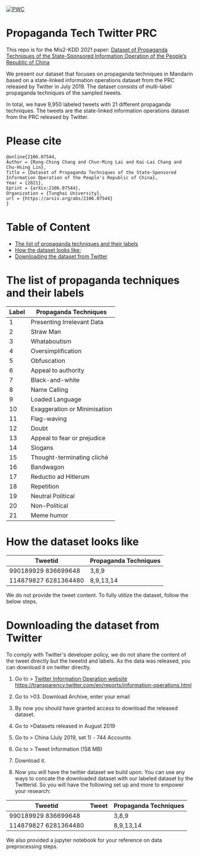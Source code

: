 [![PWC](https://img.shields.io/endpoint.svg?url=https://paperswithcode.com/badge/dataset-of-propaganda-techniques-of-the-state/multi-label-text-classification-on-dataset-of)](https://paperswithcode.com/sota/multi-label-text-classification-on-dataset-of?p=dataset-of-propaganda-techniques-of-the-state)

# Propaganda Tech Twitter PRC
This repo is for the Mis2-KDD 2021 paper: [Dataset of Propaganda Techniques of the State-Sponsored Information Operation of the People’s Republic of China](https://arxiv.org/abs/2106.07544) 


We present our dataset that focuses on propaganda techniques in Mandarin based on a state-linked information operations dataset from the PRC released by Twitter in July 2019. The dataset consists of multi-label propaganda techniques of the sampled tweets. 

In total, we have 9,950 labeled tweets with 21 different propaganda techniques. The tweets are the state-linked information operations dataset from the PRC released by Twitter.

# Please cite
```
@online{2106.07544,
Author = {Rong-Ching Chang and Chun-Ming Lai and Kai-Lai Chang and Chu-Hsing Lin},
Title = {Dataset of Propaganda Techniques of the State-Sponsored Information Operation of the People's Republic of China},
Year = {2021},
Eprint = {arXiv:2106.07544},
Organization = {Tunghai University},
url = {https://arxiv.org/abs/2106.07544}
}
```

# Table of Content
- [The list of propaganda techniques and their labels](#the-list-of-propaganda-techniques-and-their-labels)
- [How the dataset looks like:](#how-the-dataset-looks-like)
- [Downloading the dataset from Twitter](#downloading-the-dataset-from-twitter)


# The list of propaganda techniques and their labels

| Label | Propaganda Techniques        |
|-------|------------------------------|
| 1     | Presenting Irrelevant Data   |
| 2     | Straw Man                    |
| 3     | Whataboutism                 |
| 4     | Oversimplification           |
| 5     | Obfuscation                  |
| 6     | Appeal to authority          |
| 7     | Black-and-white              |
| 8     | Name Calling                 |
| 9     | Loaded Language              |
| 10    | Exaggeration or Minimisation |
| 11    | Flag-waving                  |
| 12    | Doubt                        |
| 13    | Appeal to fear or prejudice  |
| 14    | Slogans                      |
| 15    | Thought-terminating cliché   |
| 16    | Bandwagon                    |
| 17    | Reductio ad Hitlerum         |
| 18    | Repetition                   |
| 19    | Neutral Political            |
| 20    | Non-Political                |
| 21    | Meme humor                   |

# How the dataset looks like

| Tweetid              | Propaganda Techniques |
|----------------------|-----------------------|
| 990189929 836699648  | 3,8,9                 |
| 114879827 6281364480 | 8,9,13,14             |

We do not provide the tweet content. To fully utilize the dataset, follow the below steps.

# Downloading the dataset from Twitter 
To comply with Twitter's developer policy, we do not share the content of the tweet directly but the tweetid and labels. 
As the data was released, you can download it on twitter directly.

1. Go to > [Twitter Information Operation website](https://transparency.twitter.com/en/reports/information-operations.html)  
https://transparency.twitter.com/en/reports/information-operations.html

2. Go to >03. Download Archive, enter your email
3. By now you should have granted access to download the released dataset.
4. Go to >Datasets released in August 2019
5. Go to > China (July 2019, set 1) - 744 Accounts
6. Go to > Tweet Information (158 MB)
7. Download it. 
8. Now you will have the twitter dataset we build upon. You can use any ways to concate the downloaded dataset with our labeled dataset by the Twitterid. So you will have the following set up and more to empower your research:

| Tweetid              |   Tweet   | Propaganda Techniques |
|----------------------|-----------|-----------------------|
| 990189929 836699648  |           | 3,8,9                 |
| 114879827 6281364480 |           |8,9,13,14              |

We also provided a jupyter notebook for your reference on data preprocessing steps.  
